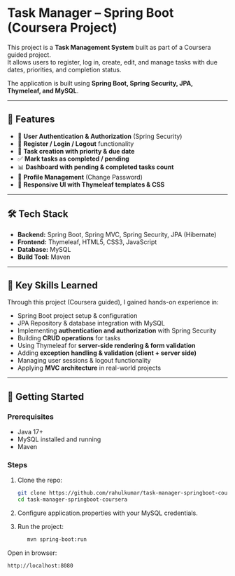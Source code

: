 # Task Manager – Spring Boot (Coursera Project)

This project is a **Task Management System** built as part of a Coursera guided project.  
It allows users to register, log in, create, edit, and manage tasks with due dates, priorities, and completion status.  

The application is built using **Spring Boot, Spring Security, JPA, Thymeleaf, and MySQL**.

---

## 📌 Features
- 🔐 **User Authentication & Authorization** (Spring Security)  
- 📝 **Register / Login / Logout** functionality  
- 📅 **Task creation with priority & due date**  
- ✅ **Mark tasks as completed / pending**  
- 📊 **Dashboard with pending & completed tasks count**  
- 📌 **Profile Management** (Change Password)  
- 🎨 **Responsive UI with Thymeleaf templates & CSS**  

---

## 🛠️ Tech Stack
- **Backend:** Spring Boot, Spring MVC, Spring Security, JPA (Hibernate)  
- **Frontend:** Thymeleaf, HTML5, CSS3, JavaScript  
- **Database:** MySQL  
- **Build Tool:** Maven  

---

## 🎯 Key Skills Learned
Through this project (Coursera guided), I gained hands-on experience in:  
- Spring Boot project setup & configuration  
- JPA Repository & database integration with MySQL  
- Implementing **authentication and authorization** with Spring Security  
- Building **CRUD operations** for tasks  
- Using Thymeleaf for **server-side rendering & form validation**  
- Adding **exception handling & validation (client + server side)**  
- Managing user sessions & logout functionality  
- Applying **MVC architecture** in real-world projects  

---

## 🚀 Getting Started
### Prerequisites
- Java 17+  
- MySQL installed and running  
- Maven  

### Steps
1. Clone the repo:
   ```bash
   git clone https://github.com/rahulkumar/task-manager-springboot-coursera.git
   cd task-manager-springboot-coursera

2. Configure application.properties with your MySQL credentials.

3. Run the project:
   ```bash
      mvn spring-boot:run
Open in browser:

    http://localhost:8080
